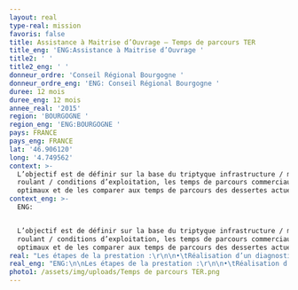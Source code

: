 ```yaml
---
layout: real
type-real: mission
favoris: false
title: Assistance à Maitrise d’Ouvrage – Temps de parcours TER
title_eng: 'ENG:Assistance à Maitrise d’Ouvrage '
title2: ' '
title2_eng: ' '
donneur_ordre: 'Conseil Régional Bourgogne '
donneur_ordre_eng: 'ENG: Conseil Régional Bourgogne '
duree: 12 mois
duree_eng: 12 mois
annee_real: '2015'
region: 'BOURGOGNE '
region_eng: 'ENG:BOURGOGNE '
pays: FRANCE
pays_eng: FRANCE
lat: '46.906120'
long: '4.749562'
context: >-
  L’objectif est de définir sur la base du triptyque infrastructure / matériel
  roulant / conditions d’exploitation, les temps de parcours commerciaux
  optimaux et de les comparer aux temps de parcours des dessertes actuelles.
context_eng: >-
  ENG: 


  L’objectif est de définir sur la base du triptyque infrastructure / matériel
  roulant / conditions d’exploitation, les temps de parcours commerciaux
  optimaux et de les comparer aux temps de parcours des dessertes actuelles.
real: "Les étapes de la prestation :\r\n\n•\tRéalisation d’un diagnostic régularité de la région Bourgogne afin de relever les points durs\r\n\n•\tAnalyse de la construction du plan de transport, analyse de temps de parcours et de l’application des détentes de marche\r\n\n•\tPropositions d’amélioration : matériel, aménagements, relèvement de vitesse\r\n\n•\tCalcul des consommations électrique"
real_eng: "ENG:\n\nLes étapes de la prestation :\r\n\n•\tRéalisation d’un diagnostic régularité de la région Bourgogne afin de relever les points durs\r\n\n•\tAnalyse de la construction du plan de transport, analyse de temps de parcours et de l’application des détentes de marche\r\n\n•\tPropositions d’amélioration : matériel, aménagements, relèvement de vitesse\r\n\n•\tCalcul des consommations électrique"
photo1: /assets/img/uploads/Temps de parcours TER.png
---
```


